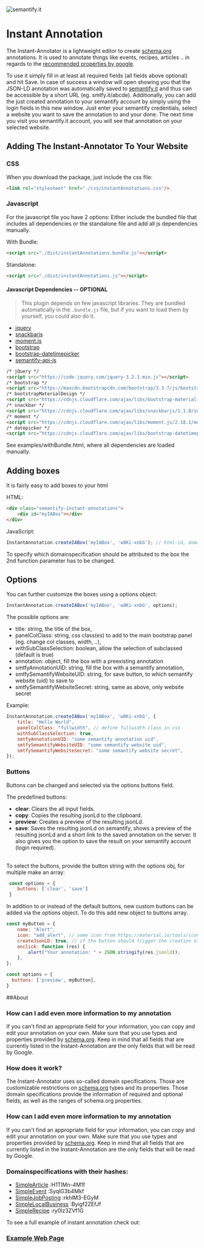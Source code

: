 ![semantify.it](https://semantify.it/images/logo.png)

# Instant Annotation

The Instant-Annotator is a lightweight editor to create [schema.org](schema.org) annotations. It is used to annotate things like events, recipes, articles .. in regards to the [recommended properties by google](https://developers.google.com/search/docs/guides/).

To use it simply fill in at least all required fields (all fields above optional) and hit Save. In case of success a window will open showing you that the JSON-LD annotation was automatically saved to [semantify.it](semantify.it) and thus can be accessible by a short URL (eg. smtfy.it/abcde).
Additionally, you can add the just created annotation to your semantify account by simply using the login fields in this new window. Just enter your semantify credentials, select a website you want to save the annotation to and your done. The next time you visit you semantify.it account, you will see that annotation on your selected website.

## Adding The Instant-Annotator To Your Website

### CSS

When you download the package, just include the css file:

```html
<link rel="stylesheet" href="./css/instantAnnotations.css"/>
```

### Javascript

For the javascript file you have 2 options: Either include the bundled file that includes all dependencies or
the standalone file and add all js dependencies manually.

With Bundle:
```html
<script src="./dist/instantAnnotations.bundle.js"></script>
```

Standalone:
```html
<script src="./dist/instantAnnotations.js"></script>
```


#### Javascript Dependencies -- OPTIONAL

>This plugin depends on few javascript libraries. They are bundled automatically in the `.bundle.js` file, but if you want to load them by yourself, you could also do it.
* [jquery](https://code.jquery.com/) 
* [snackbarjs](https://cdnjs.com/libraries/snackbarjs) 
* [moment.js](https://cdnjs.com/libraries/moment.js/) 
* [bootstrap](https://www.bootstrapcdn.com/) 
* [bootstrap-datetimepicker](https://cdnjs.com/libraries/bootstrap-datetimepicker) 
* [semantify-api-js](https://github.com/semantifyit/semantify-api-js) 


```html
/* jQuery */
<script src="https://code.jquery.com/jquery-3.2.1.min.js"></script>
/* bootstrap */
<script src="https://maxcdn.bootstrapcdn.com/bootstrap/3.3.7/js/bootstrap.min.js"></script>
/* bootstrapMaterialDesign */
<script src="https://cdnjs.cloudflare.com/ajax/libs/bootstrap-material-design/0.5.9/js/material.min.js"></script>
/* snackbar */
<script src="https://cdnjs.cloudflare.com/ajax/libs/snackbarjs/1.1.0/snackbar.min.js"></script>
/* moment */
<script src="https://cdnjs.cloudflare.com/ajax/libs/moment.js/2.18.1/moment.min.js"></script>
/* datepicker */
<script src="https://cdnjs.cloudflare.com/ajax/libs/bootstrap-datetimepicker/4.17.47/js/bootstrap-datetimepicker.min.js"></script>
```

See examples/withBundle.html, where all dependencies are loaded manually.

## Adding boxes

It is fairly easy to add boxes to your html

HTML: 
```html
<div class="semantify-instant-annotations">
    <div id="myIABox"></div>
</div>
```

JavaScript:
```js
InstantAnnotation.createIABox('myIABox', 'w8Ki-xnbG'); // html-id, domainSpecification-hash
```

To specify which domainspecification should be attributed to the box the 2nd function parameter has to be changed.

## Options
You can further customize the boxes using a options object:

```js
InstantAnnotation.createIABox('myIABox', 'w8Ki-xnbG', options);
```

The possible options are:
- title: string, the title of the box,
- panelColClass: string, css class(es) to add to the main bootstrap panel (eg. change col classes, width, ..),
- withSubClassSelection: boolean, allow the selection of subclassed (default is true)
- annotation: object, fill the box with a preexisting annotation
- smtfyAnnotationUID: string, fill the box with a semantify annotation,
- smtfySemantifyWebsiteUID: string, for save button, to which semantify website (uid) to save to
- smtfySemantifyWebsiteSecret: string, same as above, only website secret

Example:
```js
InstantAnnotation.createIABox('myIABox', 'w8Ki-xnbG', {
    title: "Hello World",
    panelColClass: "fullwidth", // define fullwidth class in css
    withSubClassSelection: true,
    smtfyAnnotationUID: "some semantify annotation uid",
    smtfySemantifyWebsiteUID: "some semantify website uid",
    smtfySemantifyWebsiteSecret: "some semantify website secret",
});
```

### Buttons
Buttons can be changed and selected via the options buttons field.

The predefined buttons:
- **clear**: Clears the all input fields.
- **copy**: Copies the resulting jsonLd to the clipboard.
- **preview**: Creates a preview of the resulting jsonLd.
- **save**: Saves the resulting jsonLd on semantify, shows a preview of the resulting jsonLd and a short link to the saved annotation on the server. It also gives you the option to save the result on your semantify account (login required). <br /> <br />

To select the buttons, provide the button string with the options obj, for multiple make an array:

```js
 const options = {
    buttons: ['clear', 'save']
 }
```

In addition to or instead of the default buttons, new custom buttons can be added via the options object.
To do this add new object to buttons array.

```js
const myButton = {
    name: "Alert",
    icon: "add_alert", // some icon from https://material.io/tools/icons/?style=baseline
    createJsonLD: true, // if the button should trigger the creation of the annotation
    onclick: function (res) {
        alert("Your annotation: " + JSON.stringify(res.jsonld));
    },
};

const options = {
  buttons: ['preview', myButton],
}
```

##About

### How can I add even more information to my annotation

If you can't find an appropriate field for your information, you can copy and edit your annotation on your own. Make sure that you use types and properties provided by [schema.org](schema.org). Keep in mind that all fields that are currently listed in the Instant-Annotation are the only fields that will be read by Google.

### How does it work?

The Instant-Annotator uses so-called domain specifications. Those are customizable restrictions on [schema.org](schema.org) types and its properties. Those domain specifications provide the information of required and optional fields, as well as the ranges of schema.org properties.

### How can I add even more information to my annotation

If you can't find an appropriate field for your information, you can copy and edit your annotation on your own. Make sure that you use types and properties provided by [schema.org](schema.org). Keep in mind that all fields that are currently listed in the Instant-Annotation are the only fields that will be read by Google.


### Domainspecifications with their hashes:
- [SimpleArticle](https://developers.google.com/search/docs/data-types/articles)
:H1TlMn-4M1f
- [SimpleEvent](https://developers.google.com/search/docs/data-types/events)
:SyqlG3b4Mkf
- [SimpleJobPosting](https://developers.google.com/search/docs/data-types/job-postings)
:rkhlM3-EGyM
- [SimpleLocalBusiness](https://developers.google.com/search/docs/data-types/local-businesses)
:Byigf2ZEfJf
- [SimpleRecipe](https://developers.google.com/search/docs/data-types/recipes)
:ry0lz3ZVf1G


To see a full example of instant annotation check out:

### [Example Web Page](https://semantifyit.github.io/ia)
